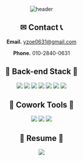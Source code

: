 <div align="center">


![header](https://capsule-render.vercel.app/api?type=waving&color=auto&height=300&section=header&text=YeJi%20World&fontSize=90)


## ✉ Contact 📞

**Email.** yzoe0631@gmail.com

**Phone.** 010-2840-0631

## 🔑 Back-end Stack 🔑

<img src="https://img.shields.io/badge/kotlin-7F52FF?style=flat-square&logo=kotlin&logoColor=white">
<img src="https://img.shields.io/badge/java-007396?style=flat-square&logo=java&logoColor=white">
<img src="https://img.shields.io/badge/spring-6DB33F?style=flat-square&logo=spring&logoColor=white">

<img src="https://img.shields.io/badge/javascript-F7DF1E?style=flat-square&logo=javascript&logoColor=black">
<img src="https://img.shields.io/badge/node.js-339933?style=flat-square&logo=Node.js&logoColor=white">
<img src="https://img.shields.io/badge/express-000000?style=flat-square&logo=express&logoColor=white">

<img src="https://img.shields.io/badge/mysql-4479A1?style=flat-square&logo=mysql&logoColor=white"> 

## 🤝 Cowork Tools 🤝

<img src="https://img.shields.io/badge/github-181717?style=flat-square&logo=github&logoColor=white">
<img src="https://img.shields.io/badge/slack-6441A5?style=flat-square&logo=Slack&logoColor=white" />
<img src="https://img.shields.io/badge/notion-181717?style=flat-square&logo=Notion&logoColor=white" />


## 🍊 Resume 🍊

<a href="https://closed-glade-095.notion.site/81b28acfc5764e158ce81b074aa5a227"><img src="https://img.shields.io/badge/resume-FF3399?style=flat-square&logo=Notion&logoColor=white" /></a>


</div>
